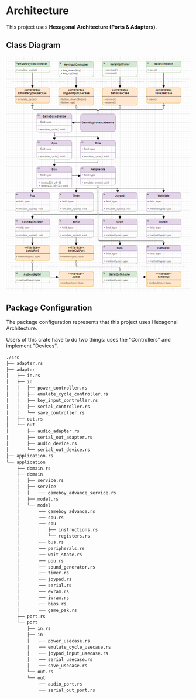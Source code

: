 # Architecture

This project uses **Hexagonal Architecture (Ports & Adapters)**.

## Class Diagram

![class diagram](./arch.png)

## Package Configuration

The package configuration represents that this project uses Hexagonal Architecture.

Users of this crate have to do two things: uses the "Controllers" and implement "Devices".

```sh
./src
├── adapter.rs
├── adapter
│   ├── in.rs
│   ├── in
│   │   ├── power_controller.rs
│   │   ├── emulate_cycle_controller.rs
│   │   ├── key_input_controller.rs
│   │   ├── serial_controller.rs
│   │   └── save_controller.rs
│   ├── out.rs
│   └── out
│       ├── audio_adapter.rs
│       ├── serial_out_adapter.rs
│       ├── audio_device.rs
│       └── serial_out_device.rs
├── application.rs
└── application
    ├── domain.rs
    ├── domain
    │   ├── service.rs
    │   ├── service
    │   │   └── gameboy_advance_service.rs
    │   ├── model.rs
    │   └── model
    │       ├── gameboy_advance.rs
    │       ├── cpu.rs
    │       ├── cpu
    │       │   ├── instructions.rs
    │       │   └── registers.rs
    │       ├── bus.rs
    │       ├── peripherals.rs
    │       ├── wait_state.rs
    │       ├── ppu.rs
    │       ├── sound_generator.rs
    │       ├── timer.rs
    │       ├── joypad.rs
    │       ├── serial.rs
    │       ├── ewram.rs
    │       ├── iwram.rs
    │       ├── bios.rs
    │       └── game_pak.rs
    ├── port.rs
    └── port
        ├── in.rs
        ├── in
        │   ├── power_usecase.rs
        │   ├── emulate_cycle_usecase.rs
        │   ├── joypad_input_usecase.rs
        │   ├── serial_usecase.rs
        │   └── save_usecase.rs
        └── out.rs
        └── out
            ├── audio_port.rs
            └── serial_out_port.rs

```
